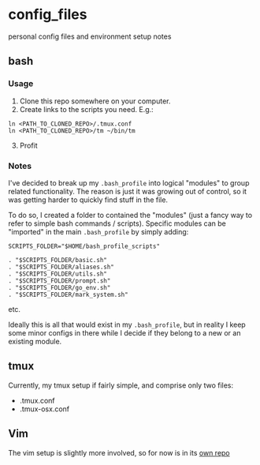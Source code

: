 config_files
============

personal config files and environment setup notes


## bash

### Usage

1. Clone this repo somewhere on your computer.
2. Create links to the scripts you need. E.g.:
```
ln <PATH_TO_CLONED_REPO>/.tmux.conf
ln <PATH_TO_CLONED_REPO>/tm ~/bin/tm
```

3. Profit


### Notes

I've decided to break up my `.bash_profile` into logical "modules" to group
related functionality. The reason is just it was growing out of control, so it
was getting harder to quickly find stuff in the file.

To do so, I created a folder to contained the "modules" (just a fancy way to
refer to simple bash commands / scripts). Specific modules can be "imported" in
the main `.bash_profile` by simply adding:

```
SCRIPTS_FOLDER="$HOME/bash_profile_scripts"

. "$SCRIPTS_FOLDER/basic.sh"
. "$SCRIPTS_FOLDER/aliases.sh"
. "$SCRIPTS_FOLDER/utils.sh"
. "$SCRIPTS_FOLDER/prompt.sh"
. "$SCRIPTS_FOLDER/go_env.sh"
. "$SCRIPTS_FOLDER/mark_system.sh"
```

etc.

Ideally this is all that would exist in my `.bash_profile`, but in reality I
keep some minor configs in there while I decide if they belong to a new or an
existing module.


## tmux

Currently, my tmux setup if fairly simple, and comprise only two files:

- .tmux.conf
- .tmux-osx.conf


## Vim

The vim setup is slightly more involved, so for now is in its [own
repo](https://github.com/jorgehatccrma/vimconfig)
